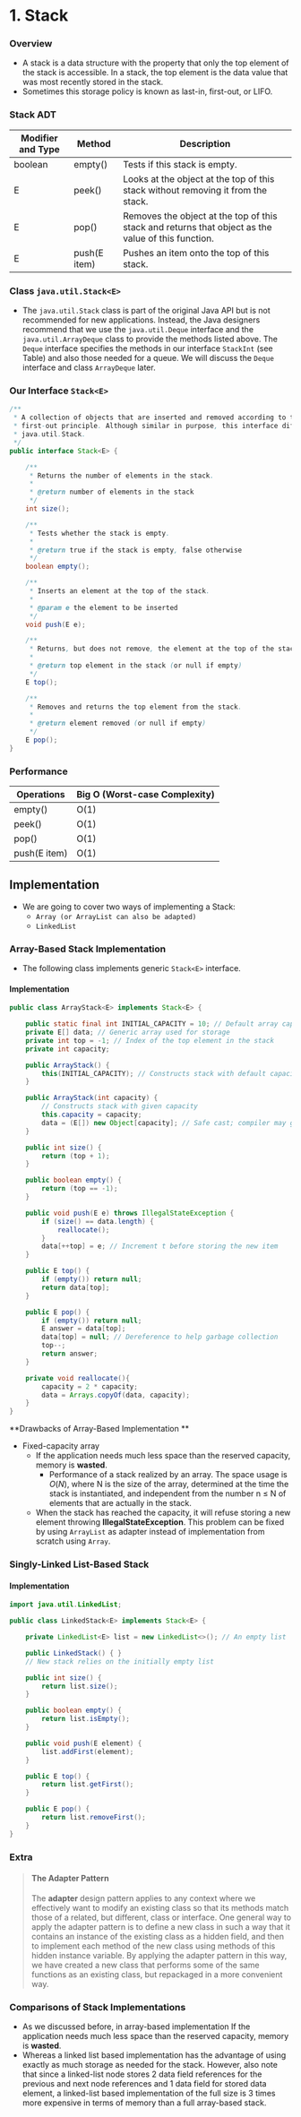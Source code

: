 # 1. Stack

### Overview

- A stack is a data structure with the property that only the top element of the stack is accessible. In a stack, the top element is the data value that was most recently stored in the stack.
- Sometimes this storage policy is known as last-in, first-out, or LIFO.



### Stack ADT

| Modifier and Type | Method       | Description                                                  |
| ----------------- | ------------ | ------------------------------------------------------------ |
| boolean           | empty()      | Tests if this stack is empty.                                |
| E                 | peek()       | Looks at the object at the top of this stack without removing it from the stack. |
| E                 | pop()        | Removes the object at the top of this stack and returns that object as the value of this function. |
| E                 | push(E item) | Pushes an item onto the top of this stack.                   |



### Class `java.util.Stack<E>`

- The `java.util.Stack` class is part of the original Java API but is not recommended for new applications. Instead, the Java designers recommend that we use the `java.util.Deque` interface and the `java.util.ArrayDeque` class to provide the methods listed above. The `Deque` interface specifies the methods in our interface `StackInt` (see Table) and also those needed for a queue. We will discuss the `Deque` interface and class `ArrayDeque` later.



### Our Interface `Stack<E>`

```java
/**
 * A collection of objects that are inserted and removed according to the last-in
 * first-out principle. Although similar in purpose, this interface differs from
 * java.util.Stack.
 */
public interface Stack<E> {

    /**
     * Returns the number of elements in the stack.
     * 
     * @return number of elements in the stack
     */
    int size();

    /**
     * Tests whether the stack is empty.
     * 
     * @return true if the stack is empty, false otherwise
     */
    boolean empty();

    /**
     * Inserts an element at the top of the stack.
     * 
     * @param e the element to be inserted
     */
    void push(E e);

    /**
     * Returns, but does not remove, the element at the top of the stack.
     * 
     * @return top element in the stack (or null if empty)
     */
    E top();

    /**
     * Removes and returns the top element from the stack.
     * 
     * @return element removed (or null if empty)
     */
    E pop();
}
```



### Performance

| Operations   | Big O (Worst-case Complexity) |
| ------------ | ----------------------------- |
| empty()      | O(1)                          |
| peek()       | O(1)                          |
| pop()        | O(1)                          |
| push(E item) | O(1)                          |



## Implementation

- We are going to cover two ways of implementing a Stack:
    - `Array (or ArrayList can also be adapted)`
    - `LinkedList`



### Array-Based Stack Implementation

- The following class implements generic `Stack<E>` interface.

#### Implementation

```java
public class ArrayStack<E> implements Stack<E> {

    public static final int INITIAL_CAPACITY = 10; // Default array capacity
    private E[] data; // Generic array used for storage
    private int top = -1; // Index of the top element in the stack
    private int capacity;

    public ArrayStack() {
        this(INITIAL_CAPACITY); // Constructs stack with default capacity
    }

    public ArrayStack(int capacity) {
        // Constructs stack with given capacity
        this.capacity = capacity;
        data = (E[]) new Object[capacity]; // Safe cast; compiler may give warning
    }

    public int size() {
        return (top + 1);
    }

    public boolean empty() {
        return (top == -1);
    }

    public void push(E e) throws IllegalStateException {
        if (size() == data.length) {
            reallocate();
        }
        data[++top] = e; // Increment t before storing the new item
    }

    public E top() {
        if (empty()) return null;
        return data[top];
    }

    public E pop() {
        if (empty()) return null;
        E answer = data[top];
        data[top] = null; // Dereference to help garbage collection
        top--;
        return answer;
    }

    private void reallocate(){
        capacity = 2 * capacity;
        data = Arrays.copyOf(data, capacity);
    }
}
```

**Drawbacks of Array-Based Implementation	**

- Fixed-capacity array
    - If the application needs much less space than the reserved capacity, memory is **wasted**.
        - Performance of a stack realized by an array. The space usage is $O(N)$, where N is the size of the array, determined at the time the stack is instantiated, and independent from the number n $\leq$ N of elements that are actually in the stack.
    - When the stack has reached the capacity, it will refuse storing a new element throwing **IllegalStateException**. This problem can be fixed by using `ArrayList` as adapter instead of implementation from scratch using `Array`.



### Singly-Linked List-Based Stack

#### Implementation

```java
import java.util.LinkedList;

public class LinkedStack<E> implements Stack<E> {

    private LinkedList<E> list = new LinkedList<>(); // An empty list

    public LinkedStack() { }
    // New stack relies on the initially empty list

    public int size() {
        return list.size();
    }

    public boolean empty() {
        return list.isEmpty();
    }

    public void push(E element) {
        list.addFirst(element);
    }

    public E top() {
        return list.getFirst();
    }

    public E pop() {
        return list.removeFirst();
    }
}
```



### Extra

> #### The Adapter Pattern
>
> The **adapter** design pattern applies to any context where we effectively want to modify an existing class so that its methods match those of a related, but different, class or interface. One general way to apply the adapter pattern is to define a new class in such a way that it contains an instance of the existing class as a hidden field, and then to implement each method of the new class using methods of this hidden instance variable. By applying the adapter pattern in this way, we have created a new class that performs some of the same functions as an existing class, but repackaged in a more convenient way.



### Comparisons of Stack Implementations

- As we discussed before, in array-based implementation If the application needs much less space than the reserved capacity, memory is **wasted**.
- Whereas a linked list based implementation has the advantage of using exactly as much storage as needed for the stack. However, also note that since a linked-list node stores 2 data field references for the previous and next node references and 1 data field for stored data element, a linked-list based implementation of the full size is 3 times more expensive in terms of memory than a full array-based stack.



